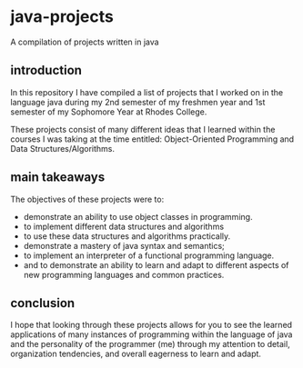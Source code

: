 # java-projects

A compilation of projects written in java

## introduction

In this repository I have compiled a list of projects that I worked on in the language java
during my 2nd semester of my freshmen year and 1st semester of my Sophomore Year at Rhodes College.

These projects consist of many different ideas that I learned within the courses I was taking
at the time entitled: Object-Oriented Programming and Data Structures/Algorithms.

## main takeaways

The objectives of these projects were to:

* demonstrate an ability to use object classes in programming.
* to implement different data structures and algorithms
* to use these data structures and algorithms practically.
* demonstrate a mastery of java syntax and semantics;
* to implement an interpreter of a functional programming language.
* and to demonstrate an ability to learn and adapt to different aspects of new programming languages and common practices.

## conclusion

I hope that looking through these projects allows for you to see the learned applications of many instances of programming within the language of java and the personality of the programmer (me) through my attention to detail, organization tendencies, and overall eagerness to learn and adapt.
